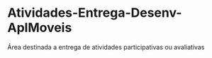 # Atividades-Entrega-Desenv-AplMoveis
Área destinada a entrega de atividades participativas ou avaliativas
